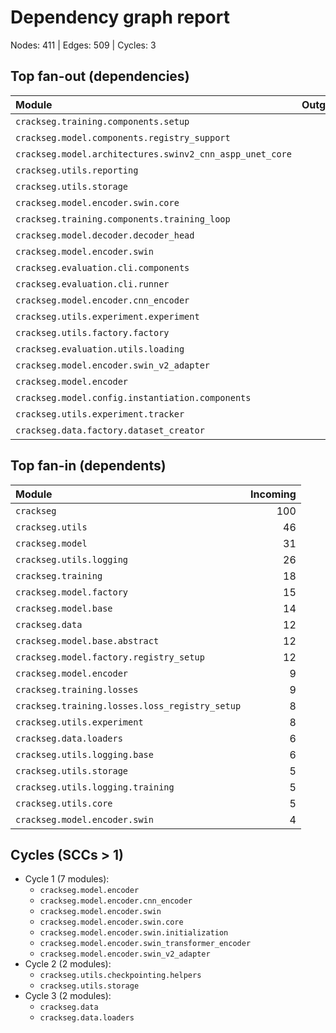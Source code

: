 <!-- markdownlint-disable-file -->
# Dependency graph report

Nodes: 411 | Edges: 509 | Cycles: 3

## Top fan-out (dependencies)

Module | Outgoing
:-- | --:
`crackseg.training.components.setup` | 18
`crackseg.model.components.registry_support` | 15
`crackseg.model.architectures.swinv2_cnn_aspp_unet_core` | 12
`crackseg.utils.reporting` | 11
`crackseg.utils.storage` | 11
`crackseg.model.encoder.swin.core` | 10
`crackseg.training.components.training_loop` | 10
`crackseg.model.decoder.decoder_head` | 9
`crackseg.model.encoder.swin` | 9
`crackseg.evaluation.cli.components` | 8
`crackseg.evaluation.cli.runner` | 8
`crackseg.model.encoder.cnn_encoder` | 8
`crackseg.utils.experiment.experiment` | 8
`crackseg.utils.factory.factory` | 8
`crackseg.evaluation.utils.loading` | 7
`crackseg.model.encoder.swin_v2_adapter` | 7
`crackseg.model.encoder` | 7
`crackseg.model.config.instantiation.components` | 7
`crackseg.utils.experiment.tracker` | 7
`crackseg.data.factory.dataset_creator` | 6

## Top fan-in (dependents)

Module | Incoming
:-- | --:
`crackseg` | 100
`crackseg.utils` | 46
`crackseg.model` | 31
`crackseg.utils.logging` | 26
`crackseg.training` | 18
`crackseg.model.factory` | 15
`crackseg.model.base` | 14
`crackseg.data` | 12
`crackseg.model.base.abstract` | 12
`crackseg.model.factory.registry_setup` | 12
`crackseg.model.encoder` | 9
`crackseg.training.losses` | 9
`crackseg.training.losses.loss_registry_setup` | 8
`crackseg.utils.experiment` | 8
`crackseg.data.loaders` | 6
`crackseg.utils.logging.base` | 6
`crackseg.utils.storage` | 5
`crackseg.utils.logging.training` | 5
`crackseg.utils.core` | 5
`crackseg.model.encoder.swin` | 4

## Cycles (SCCs > 1)

- Cycle 1 (7 modules):
  - `crackseg.model.encoder`
  - `crackseg.model.encoder.cnn_encoder`
  - `crackseg.model.encoder.swin`
  - `crackseg.model.encoder.swin.core`
  - `crackseg.model.encoder.swin.initialization`
  - `crackseg.model.encoder.swin_transformer_encoder`
  - `crackseg.model.encoder.swin_v2_adapter`
- Cycle 2 (2 modules):
  - `crackseg.utils.checkpointing.helpers`
  - `crackseg.utils.storage`
- Cycle 3 (2 modules):
  - `crackseg.data`
  - `crackseg.data.loaders`

